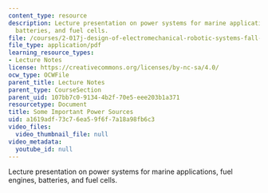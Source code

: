 ```yaml
---
content_type: resource
description: Lecture presentation on power systems for marine applications, fuel engines,
  batteries, and fuel cells.
file: /courses/2-017j-design-of-electromechanical-robotic-systems-fall-2009/a1619adf73c76ea59f6f7a18a98fb6c3_MIT2_017JF09_power.pdf
file_type: application/pdf
learning_resource_types:
- Lecture Notes
license: https://creativecommons.org/licenses/by-nc-sa/4.0/
ocw_type: OCWFile
parent_title: Lecture Notes
parent_type: CourseSection
parent_uid: 107bb7c0-9134-4b2f-70e5-eee203b1a371
resourcetype: Document
title: Some Important Power Sources
uid: a1619adf-73c7-6ea5-9f6f-7a18a98fb6c3
video_files:
  video_thumbnail_file: null
video_metadata:
  youtube_id: null
---
```

Lecture presentation on power systems for marine applications, fuel engines, batteries, and fuel cells.